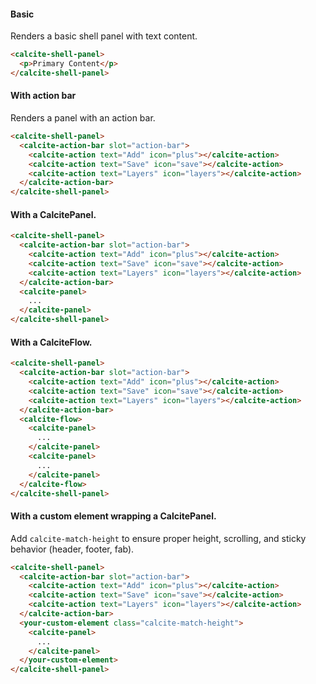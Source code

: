 #### Basic

Renders a basic shell panel with text content.

```html
<calcite-shell-panel>
  <p>Primary Content</p>
</calcite-shell-panel>
```

#### With action bar

Renders a panel with an action bar.

```html
<calcite-shell-panel>
  <calcite-action-bar slot="action-bar">
    <calcite-action text="Add" icon="plus"></calcite-action>
    <calcite-action text="Save" icon="save"></calcite-action>
    <calcite-action text="Layers" icon="layers"></calcite-action>
  </calcite-action-bar>
</calcite-shell-panel>
```

#### With a CalcitePanel.

```html
<calcite-shell-panel>
  <calcite-action-bar slot="action-bar">
    <calcite-action text="Add" icon="plus"></calcite-action>
    <calcite-action text="Save" icon="save"></calcite-action>
    <calcite-action text="Layers" icon="layers"></calcite-action>
  </calcite-action-bar>
  <calcite-panel>
    ...
  </calcite-panel>
</calcite-shell-panel>
```
#### With a CalciteFlow.

```html
<calcite-shell-panel>
  <calcite-action-bar slot="action-bar">
    <calcite-action text="Add" icon="plus"></calcite-action>
    <calcite-action text="Save" icon="save"></calcite-action>
    <calcite-action text="Layers" icon="layers"></calcite-action>
  </calcite-action-bar>
  <calcite-flow>
    <calcite-panel>
      ...
    </calcite-panel>
    <calcite-panel>
      ...
    </calcite-panel>
  </calcite-flow>
</calcite-shell-panel>
```
#### With a custom element wrapping a CalcitePanel.

Add `calcite-match-height` to ensure proper height, scrolling, and sticky behavior (header, footer, fab).

```html
<calcite-shell-panel>
  <calcite-action-bar slot="action-bar">
    <calcite-action text="Add" icon="plus"></calcite-action>
    <calcite-action text="Save" icon="save"></calcite-action>
    <calcite-action text="Layers" icon="layers"></calcite-action>
  </calcite-action-bar>
  <your-custom-element class="calcite-match-height">
    <calcite-panel>
      ...
    </calcite-panel>
  </your-custom-element>
</calcite-shell-panel>
```